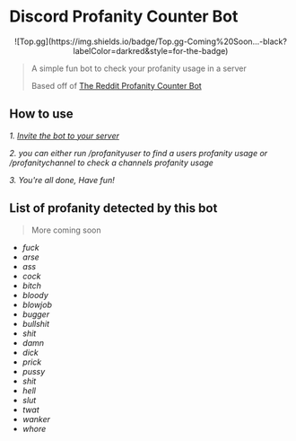 # Discord Profanity Counter Bot
<center>![Top.gg](https://img.shields.io/badge/Top.gg-Coming%20Soon...-black?labelColor=darkred&style=for-the-badge)</center>

> A simple fun bot to check your profanity usage in a server
> 
> Based off of [The Reddit Profanity Counter Bot](https://github.com/Aidgigi/profanitycounter)

## How to use


*1. [Invite the bot to your server](https://discord.com/oauth2/authorize?client_id=1219349185774747699&permissions=2147552256&scope=bot)*

*2. you can either run /profanityuser to find a users profanity usage or /profanitychannel to check a channels profanity usage*

*3. You're all done, Have fun!*

## List of profanity detected by this bot

> More coming soon

* *fuck*
* *arse*
* *ass*
* *cock*
* *bitch*
* *bloody*
* *blowjob*
* *bugger*
* *bullshit*
* *shit*
* *damn*
* *dick*
* *prick*
* *pussy*
* *shit*
* *hell*
* *slut*
* *twat*
* *wanker*
* *whore*